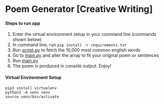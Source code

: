 # Poem Generator [Creative Writing]
#### Steps to run app

1. Enter the virtual environment setup in your command line (commands shown below)
2. In command line, run ```pip install -r requirements.txt```
3. Run [script.py](script.py) to fetch the 10,000 most common english words
4. Go to [main.py](main.py) and alter the array to fit your original poem or sentences
5. Run [main.py](main.py)
6. The poem is produced in console output. Enjoy!

#### Virtual Environment Setup
```commandline
pip3 install virtualenv
python3 -m venv venv
source venv/bin/activate
```